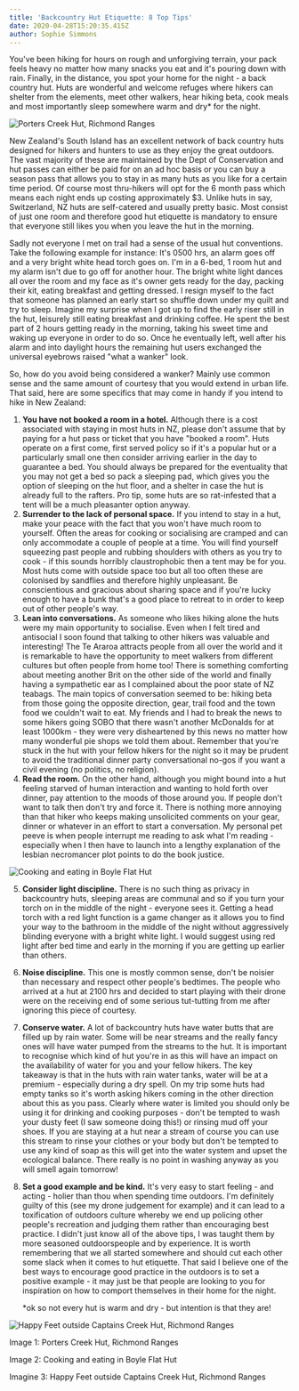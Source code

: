 ```yaml
---
title: 'Backcountry Hut Etiquette: 8 Top Tips'
date: 2020-04-28T15:20:35.415Z
author: Sophie Simmons
---
```

You've been hiking for hours on rough and unforgiving terrain, your pack feels heavy no matter how many snacks you eat and it's pouring down with rain.  Finally, in the distance, you spot your home for the night - a back country hut.  Huts are wonderful and welcome refuges where hikers can shelter from the elements, meet other walkers, hear hiking beta, cook meals and most importantly sleep somewhere warm and dry* for the night. 

![Porters Creek Hut, Richmond Ranges](/img/DSCF8459.jpg "Photo courtesy of Shermin \"Happy Feet\" Maningas")

New Zealand's South Island has an excellent network of back country huts designed for hikers and hunters to use as they enjoy the great outdoors.  The vast majority of these are maintained by the Dept of Conservation and hut passes can either be paid for on an ad hoc basis or you can buy a season pass that allows you to stay in as many huts as you like for a certain time period.  Of course most thru-hikers will opt for the 6 month pass which means each night ends up costing approximately $3.  Unlike huts in say, Switzerland, NZ huts are self-catered and usually pretty basic.  Most consist of just one room and therefore good hut etiquette is mandatory to ensure that everyone still likes you when you leave the hut in the morning. 

Sadly not everyone I met on trail had a sense of the usual hut conventions.  Take the following example for instance: It's 0500 hrs, an alarm goes off and a very bright white head torch goes on.  I'm in a 6-bed, 1 room hut and my alarm isn't due to go off for another hour.  The bright white light dances all over the room and my face as it's owner gets ready for the day, packing their kit, eating breakfast and getting dressed.  I resign myself to the fact that someone has planned an early start so shuffle down under my quilt and try to sleep.  Imagine my surprise when I got up to find the early riser still in the hut, leisurely still eating breakfast and drinking coffee.  He spent the best part of 2 hours getting ready in the morning, taking his sweet time and waking up everyone in order to do so.  Once he eventually left, well after his alarm and into daylight hours the remaining hut users exchanged the universal eyebrows raised "what a wanker" look. 

So, how do you avoid being considered a wanker?  Mainly use common sense and the same amount of courtesy that you would extend in urban life.  That said, here are some specifics that may come in handy if you intend to hike in New Zealand:

1. **You have not booked a room in a hotel.**  Although there is a cost associated with staying in most huts in NZ, please don't assume that by paying for a hut pass or ticket that you have "booked a room".  Huts operate on a first come, first served policy so if it's a popular hut or a particularly small one then consider arriving earlier in the day to guarantee a bed.  You should always be prepared for the eventuality that you may not get a bed so pack a sleeping pad, which gives you the option of sleeping on the hut floor, and a shelter in case the hut is already full to the rafters.  Pro tip, some huts are so rat-infested that a tent will be a much pleasanter option anyway. 
2. **Surrender to the lack of personal space.**  If you intend to stay in a hut, make your peace with the fact that you won't have much room to yourself.  Often the areas for cooking or socialising are cramped and can only accommodate a couple of people at a time.  You will find yourself squeezing past people and rubbing shoulders with others as you try to cook - if this sounds horribly claustrophobic then a tent may be for you.  Most huts come with outside space too but all too often these are colonised by sandflies and therefore highly unpleasant.  Be conscientious and gracious about sharing space and if you're lucky enough to have a bunk that's a good place to retreat to in order to keep out of other people's way. 
3. **Lean into conversations.**  As someone who likes hiking alone the huts were my main opportunity to socialise.  Even when I felt tired and antisocial I soon found that talking to other hikers was valuable and interesting!  The Te Araroa attracts people from all over the world and it is remarkable to have the opportunity to meet walkers from different cultures but often people from home too!  There is something comforting about meeting another Brit on the other side of the world and finally having a sympathetic ear as I complained about the poor state of NZ teabags.  The main topics of conversation seemed to be: hiking beta from those going the opposite direction, gear, trail food and the town food we couldn't wait to eat.  My friends and I had to break the news to some hikers going SOBO that there wasn't another McDonalds for at least 1000km - they were very disheartened by this news no matter how many wonderful pie shops we told them about.  Remember that you're stuck in the hut with your fellow hikers for the night so it may be prudent to avoid the traditional dinner party conversational no-gos if you want a civil evening (no politics, no religion).
4. **Read the room.**  On the other hand, although you might bound into a hut feeling starved of human interaction and wanting to hold forth over dinner, pay attention to the moods of those around you.  If people don't want to talk then don't try and force it.  There is nothing more annoying than that hiker who keeps making unsolicited comments on your gear, dinner or whatever in an effort to start a conversation.  My personal pet peeve is when people interrupt me reading to ask what I'm reading - especially when I then have to launch into a lengthy explanation of the lesbian necromancer plot points to do the book justice. 

![Cooking and eating in Boyle Flat Hut](/img/DSCF8011.jpg "Photo courtesy of Shermin \"Happy Feet\" Maningas")

5. **Consider light discipline.**  There is no such thing as privacy in backcountry huts, sleeping areas are communal and so if you turn your torch on in the middle of the night - everyone sees it.  Getting a head torch with a red light function is a game changer as it allows you to find your way to the bathroom in the middle of the night without aggressively blinding everyone with a bright white light.  I would suggest using red light after bed time and early in the morning if you are getting up earlier than others. 
6. **Noise discipline.**  This one is mostly common sense, don't be noisier than necessary and respect other people's bedtimes.  The people who arrived at a hut at 2100 hrs and decided to start playing with their drone were on the receiving end of some serious tut-tutting from me after ignoring this piece of courtesy. 
7. **Conserve water.**  A lot of backcountry huts have water butts that are filled up by rain water.  Some will be near streams and the really fancy ones will have water pumped from the streams to the hut.  It is important to recognise which kind of hut you're in as this will have an impact on the availability of water for you and your fellow hikers.  The key takeaway is that in the huts with rain water tanks, water will be at a premium - especially during a dry spell.  On my trip some huts had empty tanks so it's worth asking hikers coming in the other direction about this as you pass.  Clearly where water is limited you should only be using it for drinking and cooking purposes - don't be tempted to wash your dusty feet (I saw someone doing this!) or rinsing mud off your shoes.  If you are staying at a hut near a stream of course you can use this stream to rinse your clothes or your body but don't be tempted to use any kind of soap as this will get into the water system and upset the ecological balance.  There really is no point in washing anyway as you will smell again tomorrow!
8. **Set a good example and be kind.**  It's very easy to start feeling - and acting - holier than thou when spending time outdoors.  I'm definitely guilty of this (see my drone judgement for example) and it can lead to a toxification of outdoors culture whereby we end up policing other people's recreation and judging them rather than encouraging best practice.  I didn't just know all of the above tips, I was taught them by more seasoned outdoorspeople and by experience.  It is worth remembering that we all started somewhere and should cut each other some slack when it comes to hut etiquette.  That said I believe one of the best ways to encourage good practice in the outdoors is to set a positive example - it may just be that people are looking to you for inspiration on how to comport themselves in their home for the night. 

   \*ok so not every hut is warm and dry - but intention is that they are!

![Happy Feet outside Captains Creek Hut, Richmond Ranges](/img/DSCF8773.jpg "Photo courtesy of Shermin \"Happy Feet\" Maningas")

Image 1: Porters Creek Hut, Richmond Ranges

Image 2: Cooking and eating in Boyle Flat Hut

Imagine 3: Happy Feet outside Captains Creek Hut, Richmond Ranges
